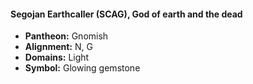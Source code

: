 #### Segojan Earthcaller (SCAG), God of earth and the dead
- **Pantheon:** Gnomish
- **Alignment:** N, G
- **Domains:** Light
- **Symbol:** Glowing gemstone